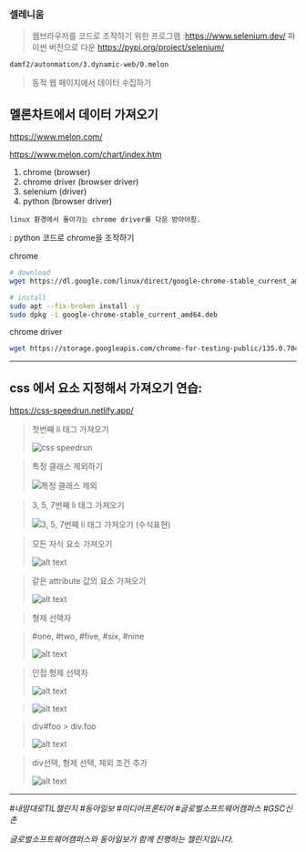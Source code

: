 ### 셀레니움
> 웹브라우저를 코드로 조작하기 위한 프로그램 :https://www.selenium.dev/
파이썬 버전으로 다운 https://pypi.org/project/selenium/

`damf2/autonmation/3.dynamic-web/0.melon` 
> 동적 웹 페이지에서 데이터 수집하기

## 멜론차트에서 데이터 가져오기

https://www.melon.com/

https://www.melon.com/chart/index.htm

1. chrome (browser)
2. chrome driver (browser driver)
3. selenium (driver)
4. python (browser driver)

```
linux 환경에서 돌아가는 chrome driver를 다운 받아야함.
```

:  python 코드로 chrome을 조작하기

chrome
```bash
# download
wget https://dl.google.com/linux/direct/google-chrome-stable_current_amd64.deb
```

```bash
# install
sudo apt --fix-broken install -y
sudo dpkg -i google-chrome-stable_current_amd64.deb
```

chrome driver
```bash
wget https://storage.googleapis.com/chrome-for-testing-public/135.0.7049.84/linux64/chromedriver-linux64.zip
```

---

## css 에서 요소 지정해서 가져오기 연습: 
https://css-speedrun.netlify.app/

> 첫번째 li 태그 가져오기
>
> ![css speedrun](/assets/image-8.png)

> 특정 클래스 제외하기
>
> ![특정 클래스 제외](/assets/image-9.png)

> 3, 5, 7번째 li 태그 가져오기
>
> ![3, 5, 7번째 li 태그 가져오기 (수식표현)](/assets/image-10.png)

> 모든 자식 요소 가져오기
>
> ![alt text](/assets/image-11.png)

> 같은 attribute 값의 요소 가져오기
>
>![alt text](/assets/image-12.png)

> 형제 선택자


> #one, #two, #five, #six, #nine
>
>![alt text](/assets/image-14.png)

> 인접 형제 선택자
> 
> ![alt text](/assets/image-13.png)

>
>![alt text](/assets/image-15.png)

> div#foo > div.foo
>
>![alt text](/assets/image-16.png)

> div선택, 형제 선택, 제외 조건 추가
>
>![alt text](/assets/image-17.png)

---
_#내맘대로TIL챌린지 #동아일보 #미디어프론티어 #글로벌소프트웨어캠퍼스 #GSC신촌_

_글로벌소프트웨어캠퍼스와 동아일보가 함께 진행하는 챌린지입니다._
